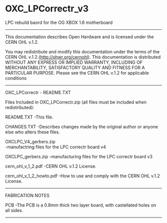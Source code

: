 # OXC_LPCorrectr_v3
LPC rebuild baord for the OG XBOX 1.6 motherboard 

-------------------------------------------------------
This documentation describes Open Hardware and is licensed under the CERN OHL v.1.2.

You may redistribute and modify this documentation under the terms of the CERN OHL v.1.2.(http://ohwr.org/cernohl). 
This documentation is distributed WITHOUT ANY EXPRESS OR IMPLIED WARRANTY, INCLUDING OF MERCHANTABILITY, SATISFACTORY QUALITY AND FITNESS FOR A PARTICULAR PURPOSE. 
Please see the CERN OHL v.1.2 for applicable conditions

-------------------------------------------------------

OXC_LPCorrectr   - README.TXT

Files Included in OXC_LPCorrectr.zip (all files must be included when redistributed):

README.TXT
-This file.
	
CHANGES.TXT
-Describes changes made by the original author or anyone else who alters these files.

OXCLPC_V4_gerbers.zip  
-manufactring files for the LPC correctr board v4

OXCLPC_gerbers.zip
-manufacturing files for the LPC correctr board v3

cern_ohl_v_1_2.pdf
-CERN OHL v.1.2 License.
	
cern_ohl_v_1_2_howto.pdf
-How to use and comply with the CERN OHL v.1.2 License.
	
-------------------------------------------------------

FABRICATION NOTES

PCB
-The PCB is a 0.8mm thick two layer board, with castellated holes on all sides.

-------------------------------------------------------
